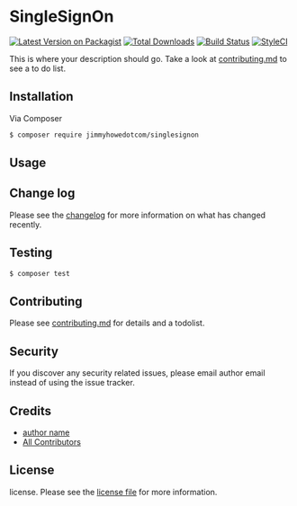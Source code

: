 # SingleSignOn

[![Latest Version on Packagist][ico-version]][link-packagist]
[![Total Downloads][ico-downloads]][link-downloads]
[![Build Status][ico-travis]][link-travis]
[![StyleCI][ico-styleci]][link-styleci]

This is where your description should go. Take a look at [contributing.md](contributing.md) to see a to do list.

## Installation

Via Composer

``` bash
$ composer require jimmyhowedotcom/singlesignon
```

## Usage

## Change log

Please see the [changelog](changelog.md) for more information on what has changed recently.

## Testing

``` bash
$ composer test
```

## Contributing

Please see [contributing.md](contributing.md) for details and a todolist.

## Security

If you discover any security related issues, please email author email instead of using the issue tracker.

## Credits

- [author name][link-author]
- [All Contributors][link-contributors]

## License

license. Please see the [license file](license.md) for more information.

[ico-version]: https://img.shields.io/packagist/v/jimmyhowedotcom/singlesignon.svg?style=flat-square

[ico-downloads]: https://img.shields.io/packagist/dt/jimmyhowedotcom/singlesignon.svg?style=flat-square

[ico-travis]: https://img.shields.io/travis/jimmyhowedotcom/singlesignon/master.svg?style=flat-square

[ico-styleci]: https://styleci.io/repos/12345678/shield

[link-packagist]: https://packagist.org/packages/jimmyhowedotcom/singlesignon

[link-downloads]: https://packagist.org/packages/jimmyhowedotcom/singlesignon

[link-travis]: https://travis-ci.org/jimmyhowedotcom/singlesignon

[link-styleci]: https://styleci.io/repos/12345678

[link-author]: https://github.com/jimmyhowedotcom

[link-contributors]: ../../contributors
